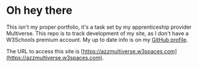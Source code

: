 # Oh hey there
This isn't my proper portfolio, it's a task set by my apprenticeship provider Multiverse. This repo is to track development of my site, as I don't have a W3Schools premium account. My up to date info is on my [GitHub profile](https://github.com/hinkleydev).

The URL to access this site is [https://azzmultiverse.w3spaces.com](https://azzmultiverse.w3spaces.com).
